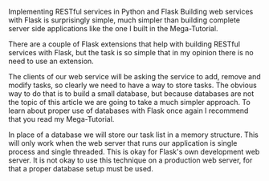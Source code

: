 Implementing RESTful services in Python and Flask
Building web services with Flask is surprisingly simple, much simpler than building complete server side applications like the one I built in the Mega-Tutorial.

There are a couple of Flask extensions that help with building RESTful services with Flask, but the task is so simple that in my opinion there is no need to use an extension.

The clients of our web service will be asking the service to add, remove and modify tasks, so clearly we need to have a way to store tasks. The obvious way to do that is to build a small database, but because databases are not the topic of this article we are going to take a much simpler approach. To learn about proper use of databases with Flask once again I recommend that you read my Mega-Tutorial.

In place of a database we will store our task list in a memory structure. This will only work when the web server that runs our application is single process and single threaded. This is okay for Flask's own development web server. It is not okay to use this technique on a production web server, for that a proper database setup must be used.
